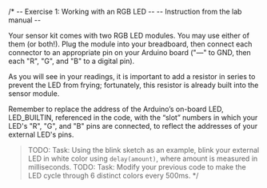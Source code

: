 /*
-- Exercise 1: Working with an RGB LED --
-- Instruction from the lab manual --

Your sensor kit comes with two RGB LED modules. You may use either of them (or both!). Plug the module into your breadboard, then connect each connector to an appropriate pin on your Arduino board ("—" to GND, then each "R", "G", and "B" to a digital pin).

As you will see in your readings, it is important to add a resistor in series to prevent the LED from frying; fortunately, this resistor is already built into the sensor module.

Remember to replace the address of the Arduino’s on-board LED, LED_BUILTIN, referenced in the code, with the “slot” numbers in which your LED's "R", "G", and "B" pins are connected, to reflect the addresses of your external LED's pins.

> TODO: Task: Using the blink sketch as an example, blink your external LED in white color using `delay(amount)`, where amount is measured in milliseconds.
> TODO: Task: Modify your previous code to make the LED cycle through 6 distinct colors every 500ms.
*/